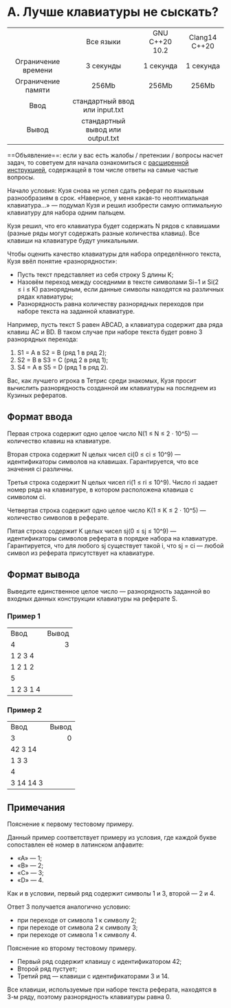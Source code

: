 # A. Лучше клавиатуры не сыскать?

|                     |                                  |                |               |
| :-----------------: | :------------------------------: | :------------: | :-----------: |
|                     |            Все языки             | GNU C++20 10.2 | Clang14 C++20 |
| Ограничение времени |            3 секунды             |   1 секунда    |   1 секунда   |
| Ограничение памяти  |              256Mb               |     256Mb      |     256Mb     |
|        Ввод         |  стандартный ввод или input.txt  |
|        Вывод        | стандартный вывод или output.txt |

==Объявление==: если у вас есть жалобы / претензии / вопросы насчет задач, то советуем для начала ознакомиться с [расширенной инструкцией](https://contest.yandex.ru/contest/44525/enter/?retPage=), содержащей в том числе ответы на самые частые вопросы.

Начало условия: Кузя снова не успел сдать реферат по языковым разнообразиям в срок. «Наверное, у меня какая-то неоптимальная клавиатура...» — подумал Кузя и решил изобрести самую оптимальную клавиатуру для набора одним пальцем.

Кузя решил, что его клавиатура будет содержать N рядов с клавишами (разные ряды могут содержать разные количества клавиш). Все клавиши на клавиатуре будут уникальными.

Чтобы оценить качество клавиатуры для набора определённого текста, Кузя ввёл понятие «разнорядности»:

- Пусть текст представляет из себя строку S длины K;
- Назовём переход между соседними в тексте символами Si−1 и Si(2 ≤ i ≤ K) разнорядным, если данные символы находятся на различных рядах клавиатуры;
- Разнорядность равна количеству разнорядных переходов при наборе текста на заданной клавиатуре.

Например, пусть текст S равен ABCAD, а клавиатура содержит два ряда клавиш AC и BD. В таком случае при наборе текста будет ровно 3 разнорядных перехода:

1. S1 = A в S2 = B (ряд 1 в ряд 2);
2. S2 = B в S3 = C (ряд 2 в ряд 1);
3. S4 = A в S5 = D (ряд 1 в ряд 2).

Вас, как лучшего игрока в Тетрис среди знакомых, Кузя просит вычислить разнорядность созданной им клавиатуры на последнем из Кузиных рефератов.

## Формат ввода

Первая строка содержит одно целое число N(1 ≤ N ≤ 2 ⋅ 10^5) — количество клавиш на клавиатуре.

Вторая строка содержит N целых чисел ci(0 ≤ ci ≤ 10^9) — идентификаторы символов на клавишах. Гарантируется, что все значения ci различны.

Третья строка содержит N целых чисел ri(1 ≤ ri ≤ 10^9). Число ri задает номер ряда на клавиатуре, в котором расположена клавиша с символом ci.

Четвертая строка содержит одно целое число K(1 ≤ K ≤ 2 ⋅ 10^5) — количество символов в реферате.

Пятая строка содержит K целых чисел sj(0 ≤ sj ≤ 10^9) — идентификаторы символов реферата в порядке набора на клавиатуре. Гарантируется, что для любого sj существует такой i, что sj = ci — любой символ из реферата присутствует на клавиатуре.

## Формат вывода

Выведите единственное целое число — разнорядность заданной во входных данных конструкции клавиатуры на реферате S.

### Пример 1

|           |       |
| :-------- | ----: |
| Ввод      | Вывод |
| 4         |     3 |
| 1 2 3 4   |
| 1 2 1 2   |
| 5         |
| 1 2 3 1 4 |

### Пример 2

|           |       |
| :-------- | ----: |
| Ввод      | Вывод |
| 3         |     0 |
| 42 3 14   |
| 1 3 3     |
| 4         |
| 3 14 14 3 |

## Примечания

Пояснение к первому тестовому примеру.

Данный пример соответствует примеру из условия, где каждой букве сопоставлен её номер в латинском алфавите:

- «A» — 1;
- «B» — 2;
- «C» — 3;
- «D» — 4.

Как и в условии, первый ряд содержит символы 1 и 3, второй — 2 и 4.

Ответ 3 получается аналогично условию:

- при переходе от символа 1 к символу 2;
- при переходе от символа 2 к символу 3;
- при переходе от символа 1 к символу 4.

Пояснение ко второму тестовому примеру.

- Первый ряд содержит клавишу с идентификатором 42;
- Второй ряд пустует;
- Третий ряд — клавиши с идентификаторами 3 и 14.

Все клавиши, используемые при наборе текста реферата, находятся в 3-м ряду, поэтому разнорядность клавиатуры равна 0.
